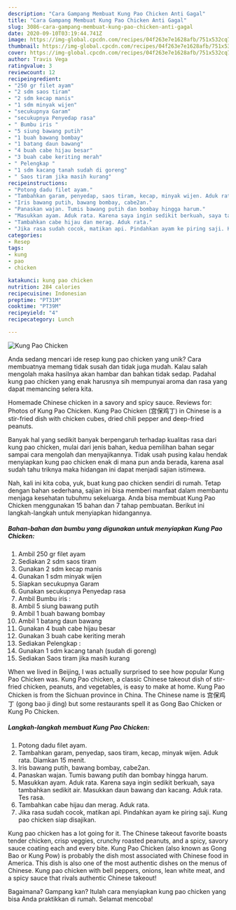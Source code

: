 ```yaml
---
description: "Cara Gampang Membuat Kung Pao Chicken Anti Gagal"
title: "Cara Gampang Membuat Kung Pao Chicken Anti Gagal"
slug: 3086-cara-gampang-membuat-kung-pao-chicken-anti-gagal
date: 2020-09-10T03:19:44.741Z
image: https://img-global.cpcdn.com/recipes/04f263e7e1628afb/751x532cq70/kung-pao-chicken-foto-resep-utama.jpg
thumbnail: https://img-global.cpcdn.com/recipes/04f263e7e1628afb/751x532cq70/kung-pao-chicken-foto-resep-utama.jpg
cover: https://img-global.cpcdn.com/recipes/04f263e7e1628afb/751x532cq70/kung-pao-chicken-foto-resep-utama.jpg
author: Travis Vega
ratingvalue: 3
reviewcount: 12
recipeingredient:
- "250 gr filet ayam"
- "2 sdm saos tiram"
- "2 sdm kecap manis"
- "1 sdm minyak wijen"
- "secukupnya Garam"
- "secukupnya Penyedap rasa"
- " Bumbu iris "
- "5 siung bawang putih"
- "1 buah bawang bombay"
- "1 batang daun bawang"
- "4 buah cabe hijau besar"
- "3 buah cabe keriting merah"
- " Pelengkap "
- "1 sdm kacang tanah sudah di goreng"
- " Saos tiram jika masih kurang"
recipeinstructions:
- "Potong dadu filet ayam."
- "Tambahkan garam, penyedap, saos tiram, kecap, minyak wijen. Aduk rata. Diamkan 15 menit."
- "Iris bawang putih, bawang bombay, cabe2an."
- "Panaskan wajan. Tumis bawang putih dan bombay hingga harum."
- "Masukkan ayam. Aduk rata. Karena saya ingin sedikit berkuah, saya tambahkan sedikit air. Masukkan daun bawang dan kacang. Aduk rata. Tes rasa."
- "Tambahkan cabe hijau dan merag. Aduk rata."
- "Jika rasa sudah cocok, matikan api. Pindahkan ayam ke piring saji. Kung pao chicken siap disajikan."
categories:
- Resep
tags:
- kung
- pao
- chicken

katakunci: kung pao chicken 
nutrition: 284 calories
recipecuisine: Indonesian
preptime: "PT31M"
cooktime: "PT39M"
recipeyield: "4"
recipecategory: Lunch

---
```



![Kung Pao Chicken](https://img-global.cpcdn.com/recipes/04f263e7e1628afb/751x532cq70/kung-pao-chicken-foto-resep-utama.jpg)

Anda sedang mencari ide resep kung pao chicken yang unik? Cara membuatnya memang tidak susah dan tidak juga mudah. Kalau salah mengolah maka hasilnya akan hambar dan bahkan tidak sedap. Padahal kung pao chicken yang enak harusnya sih mempunyai aroma dan rasa yang dapat memancing selera kita.

Homemade Chinese chicken in a savory and spicy sauce. Reviews for: Photos of Kung Pao Chicken. Kung Pao Chicken (宫保鸡丁) in Chinese is a stir-fried dish with chicken cubes, dried chili pepper and deep-fried peanuts.

Banyak hal yang sedikit banyak berpengaruh terhadap kualitas rasa dari kung pao chicken, mulai dari jenis bahan, kedua pemilihan bahan segar sampai cara mengolah dan menyajikannya. Tidak usah pusing kalau hendak menyiapkan kung pao chicken enak di mana pun anda berada, karena asal sudah tahu triknya maka hidangan ini dapat menjadi sajian istimewa.


Nah, kali ini kita coba, yuk, buat kung pao chicken sendiri di rumah. Tetap dengan bahan sederhana, sajian ini bisa memberi manfaat dalam membantu menjaga kesehatan tubuhmu sekeluarga. Anda bisa membuat Kung Pao Chicken menggunakan 15 bahan dan 7 tahap pembuatan. Berikut ini langkah-langkah untuk menyiapkan hidangannya.

<!--inarticleads1-->

##### Bahan-bahan dan bumbu yang digunakan untuk menyiapkan Kung Pao Chicken:

1. Ambil 250 gr filet ayam
1. Sediakan 2 sdm saos tiram
1. Gunakan 2 sdm kecap manis
1. Gunakan 1 sdm minyak wijen
1. Siapkan secukupnya Garam
1. Gunakan secukupnya Penyedap rasa
1. Ambil  Bumbu iris :
1. Ambil 5 siung bawang putih
1. Ambil 1 buah bawang bombay
1. Ambil 1 batang daun bawang
1. Gunakan 4 buah cabe hijau besar
1. Gunakan 3 buah cabe keriting merah
1. Sediakan  Pelengkap :
1. Gunakan 1 sdm kacang tanah (sudah di goreng)
1. Sediakan  Saos tiram jika masih kurang


When we lived in Beijing, I was actually surprised to see how popular Kung Pao Chicken was. Kung Pao chicken, a classic Chinese takeout dish of stir-fried chicken, peanuts, and vegetables, is easy to make at home. Kung Pao Chicken is from the Sichuan province in China. The Chinese name is 宫保鸡丁 (gong bao ji ding) but some restaurants spell it as Gong Bao Chicken or Kung Po Chicken. 

<!--inarticleads2-->

##### Langkah-langkah membuat Kung Pao Chicken:

1. Potong dadu filet ayam.
1. Tambahkan garam, penyedap, saos tiram, kecap, minyak wijen. Aduk rata. Diamkan 15 menit.
1. Iris bawang putih, bawang bombay, cabe2an.
1. Panaskan wajan. Tumis bawang putih dan bombay hingga harum.
1. Masukkan ayam. Aduk rata. Karena saya ingin sedikit berkuah, saya tambahkan sedikit air. Masukkan daun bawang dan kacang. Aduk rata. Tes rasa.
1. Tambahkan cabe hijau dan merag. Aduk rata.
1. Jika rasa sudah cocok, matikan api. Pindahkan ayam ke piring saji. Kung pao chicken siap disajikan.


Kung pao chicken has a lot going for it. The Chinese takeout favorite boasts tender chicken, crisp veggies, crunchy roasted peanuts, and a spicy, savory sauce coating each and every bite. Kung Pao Chicken (also known as Gong Bao or Kung Pow) is probably the dish most associated with Chinese food in America. This dish is also one of the most authentic dishes on the menus of Chinese. Kung pao chicken with bell peppers, onions, lean white meat, and a spicy sauce that rivals authentic Chinese takeout! 

Bagaimana? Gampang kan? Itulah cara menyiapkan kung pao chicken yang bisa Anda praktikkan di rumah. Selamat mencoba!
